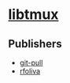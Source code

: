 # [libtmux](https://pypi.org/project/libtmux)



## Publishers
- [git-pull](https://pypi.org/user/git-pull)
- [rfoliva](https://pypi.org/user/rfoliva)

